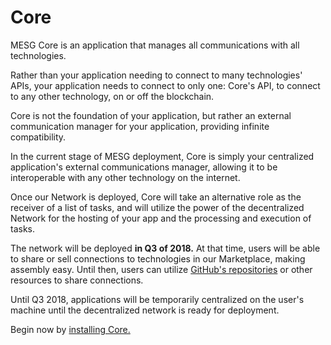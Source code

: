 # Core

MESG Core is an application that manages all communications with all technologies.

Rather than your application needing to connect to many technologies' APIs, your application needs to connect to only one: Core's API, to connect to any other technology, on or off the blockchain.

Core is not the foundation of your application, but rather an external communication manager for your application, providing infinite compatibility.

In the current stage of MESG deployment, Core is simply your centralized application's external communications manager, allowing it to be interoperable with any other technology on the internet.

Once our Network is deployed, Core will take an alternative role as the receiver of a list of tasks, and will utilize the power of the decentralized Network for the hosting of your app and the processing and execution of tasks.

The network will be deployed **in Q3 of 2018.** At that time, users will be able to share or sell connections to technologies in our Marketplace, making assembly easy. Until then, users can utilize [GitHub's repositories](https://github.com/mesg-foundation/) or other resources to share connections.   
  
Until Q3 2018, applications will be temporarily centralized on the user's machine until the decentralized network is ready for deployment.

Begin now by [installing Core.]()



